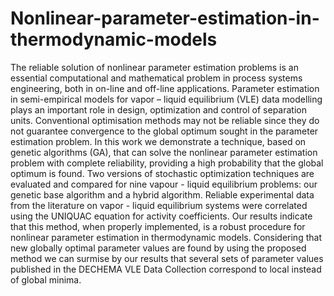 # Nonlinear-parameter-estimation-in-thermodynamic-models
The reliable solution of nonlinear parameter estimation problems is an essential computational and mathematical problem in process systems engineering, both in on-line and off-line applications. Parameter estimation in semi-empirical models for vapor – liquid equilibrium (VLE) data modelling plays an important role in design, optimization and control of separation units. Conventional optimisation methods may not be reliable since they do not guarantee convergence to the global optimum sought in the parameter estimation problem. In this work we demonstrate a technique, based on genetic algorithms (GA), that can solve the nonlinear parameter estimation problem with complete reliability, providing a high probability that the global optimum is found. Two versions of stochastic optimization techniques are evaluated and compared for nine vapour - liquid equilibrium problems: our genetic base algorithm and a hybrid algorithm. Reliable experimental data from the literature on vapor - liquid equilibrium systems were correlated using the UNIQUAC equation for activity coefficients. Our results indicate that this method, when properly implemented, is a robust procedure for nonlinear parameter estimation in thermodynamic models. Considering that new globally optimal parameter values are found by using the proposed method we can surmise by our results that several sets of parameter values published in the DECHEMA VLE Data Collection correspond to local instead of global minima.
